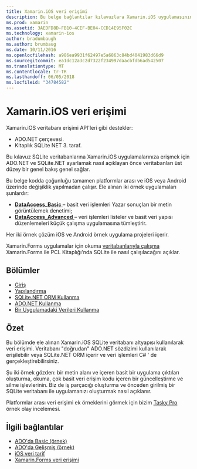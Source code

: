 ```yaml
---
title: Xamarin.iOS veri erişimi
description: Bu belge bağlantılar kılavuzlara Xamarin.iOS uygulamasının yerel veritabanlarıyla çalışmayı açıklar. Bağlantılı içeriği SQLite.NET, ADO.NET ve daha fazlasını açıklanır.
ms.prod: xamarin
ms.assetid: 3AEDFD8D-FB10-4CEF-BE04-CCD14E95F02C
ms.technology: xamarin-ios
author: bradumbaugh
ms.author: brumbaug
ms.date: 10/11/2016
ms.openlocfilehash: a986ea9931f62497e5a6863c84bd4041983d66d9
ms.sourcegitcommit: ea1dc12a3c2d7322f234997daacbfdb6ad542507
ms.translationtype: MT
ms.contentlocale: tr-TR
ms.lasthandoff: 06/05/2018
ms.locfileid: "34784582"
---
```

# <a name="xamarinios-data-access"></a>Xamarin.iOS veri erişimi

Xamarin.iOS veritabanı erişimi API'leri gibi destekler:

-  ADO.NET çerçevesi.
-  Kitaplık SQLite NET 3. taraf.

Bu kılavuz SQLite veritabanlarına Xamarin.iOS uygulamalarınıza erişmek için ADO.NET ve SQLite.NET ayarlamak nasıl açıklayan önce veritabanları üst düzey bir genel bakış genel sağlar. 

Bu belge kodda çoğunluğu tamamen platformlar arası ve iOS veya Android üzerinde değişiklik yapılmadan çalışır. Ele alınan iki örnek uygulamaları şunlardır:

-  [**DataAccess_Basic** ](https://github.com/xamarin/mobile-samples/tree/master/DataAccess/Basic) – basit veri işlemleri Yazar sonuçları bir metin görüntülemek denetimi;
-  [**DataAccess_Advanced** ](https://github.com/xamarin/mobile-samples/tree/master/DataAccess/Advanced) – veri işlemleri listeler ve basit veri yapısı düzenlemeleri küçük çalışma uygulamasına tümleştirir.

Her iki örnek çözüm iOS ve Android örnek uygulama projeleri içerir.

Xamarin.Forms uygulamalar için okuma [veritabanlarıyla çalışma](~/xamarin-forms/app-fundamentals/databases.md) Xamarin.Forms ile PCL Kitaplığı'nda SQLite ile nasıl çalışılacağını açıklar.

## <a name="sections"></a>Bölümler

-  [Giriş](introduction.md)
-  [Yapılandırma](configuration.md)
-  [SQLite.NET ORM Kullanma](using-sqlite-orm.md)
-  [ADO.NET Kullanma](using-adonet.md)
-  [Bir Uygulamadaki Verileri Kullanma](using-data-in-an-app.md)

## <a name="summary"></a>Özet

Bu bölümde ele alınan Xamarin.iOS SQLite veritabanı altyapısı kullanılarak veri erişimi. Veritabanı "doğrudan" ADO.NET sözdizimi kullanılarak erişilebilir veya SQLite.NET ORM içerir ve veri işlemleri C# ' de gerçekleştirebilirsiniz.

Şu iki örnek gözden: bir metin alanı ve içeren basit bir uygulama çıktıları oluşturma, okuma, çok basit veri erişim kodu içeren bir güncelleştirme ve silme işlevlerinin. Biz de iş parçacığı oluşturma ve önceden girilmiş bir SQLite veritabanı ile uygulamanızı oluşturmak nasıl açıklanır.

Platformlar arası veri erişimi ek örneklerini görmek için bizim [Tasky Pro](~/cross-platform/app-fundamentals/building-cross-platform-applications/case-study-tasky.md) örnek olay incelemesi.

## <a name="related-links"></a>İlgili bağlantılar

- [ADO'da Basic (örnek)](https://github.com/xamarin/mobile-samples/tree/master/DataAccess/Basic)
- [ADO'da Gelişmiş (örnek)](https://github.com/xamarin/mobile-samples/tree/master/DataAccess/Advanced)
- [iOS veri tarif](https://developer.xamarin.com/recipes/ios/data/sqlite/)
- [Xamarin.Forms veri erişimi](~/xamarin-forms/app-fundamentals/databases.md)
